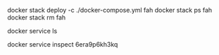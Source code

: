 docker stack deploy -c ./docker-compose.yml fah
docker stack ps fah
docker stack rm fah

docker service ls

docker service inspect 6era9p6kh3kq

